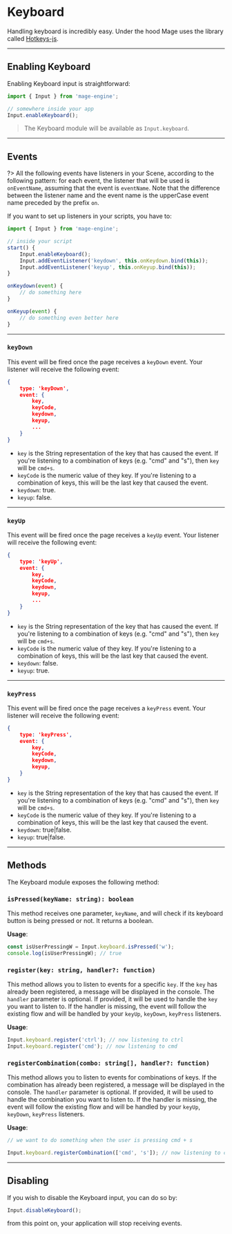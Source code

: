 # Keyboard

Handling keyboard is incredibly easy. Under the hood Mage uses the library called [Hotkeys-js](https://github.com/jaywcjlove/hotkeys/).

---

## Enabling Keyboard

Enabling Keyboard input is straightforward:

```js
import { Input } from 'mage-engine';

// somewhere inside your app
Input.enableKeyboard();
```

> The Keyboard module will be available as `Input.keyboard`.

---

## Events

?> All the following events have listeners in your Scene, according to the following pattern: for each event, the listener that will be used is `onEventName`, assuming that the event is `eventName`. Note that the difference between the listener name and the event name is the upperCase event name preceded by the prefix `on`.

If you want to set up listeners in your scripts, you have to:

```js
import { Input } from 'mage-engine';

// inside your script
start() {
    Input.enableKeyboard();
    Input.addEventListener('keydown', this.onKeydown.bind(this));
    Input.addEventListener('keyup', this.onKeyup.bind(this));
}

onKeydown(event) {
    // do something here
}

onKeyup(event) {
    // do something even better here
}
```

---

### `keyDown`

This event will be fired once the page receives a `keyDown` event. Your listener will receive the following event:

```json
{
    type: 'keyDown',
    event: {
        key,
        keyCode,
        keydown,
        keyup,
        ...
    }
}
```
- `key` is the String representation of the key that has caused the event. If you're listening to a combination of keys (e.g. "cmd" and "s"), then `key` will be `cmd+s`.
- `keyCode` is the numeric value of they key. If you're listening to a combination of keys, this will be the last key that caused the event.
- `keydown`: true.
- `keyup`: false.
---

### `keyUp`

This event will be fired once the page receives a `keyUp` event. Your listener will receive the following event:

```json
{
    type: 'keyUp',
    event: {
        key,
        keyCode,
        keydown,
        keyup,
        ...
    }
}
```

- `key` is the String representation of the key that has caused the event. If you're listening to a combination of keys (e.g. "cmd" and "s"), then `key` will be `cmd+s`.
- `keyCode` is the numeric value of they key. If you're listening to a combination of keys, this will be the last key that caused the event.
- `keydown`: false.
- `keyup`: true.

---

### `keyPress`

This event will be fired once the page receives a `keyPress` event. Your listener will receive the following event:

```json
{
    type: 'keyPress',
    event: {
        key,
        keyCode,
        keydown,
        keyup,
    }
}
```

- `key` is the String representation of the key that has caused the event. If you're listening to a combination of keys (e.g. "cmd" and "s"), then `key` will be `cmd+s`.
- `keyCode` is the numeric value of they key. If you're listening to a combination of keys, this will be the last key that caused the event.
- `keydown`: true|false.
- `keyup`: true|false.

---

##  Methods

The Keyboard module exposes the following method:

### `isPressed(keyName: string): boolean`

This method receives one parameter, `keyName`, and will check if its keyboard button is being pressed or not. It returns a boolean.

**Usage**:
```js
const isUserPressingW = Input.keyboard.isPressed('w');
console.log(isUserPressingW); // true
```

### `register(key: string, handler?: function)`

This method allows you to listen to events for a specific `key`. If the `key` has already been registered, a message will be displayed in the console.
The `handler` parameter is optional. If provided, it will be used to handle the `key` you want to listen to. If the handler is missing, the event will follow the existing flow and will be handled by your `keyUp`, `keyDown`, `keyPress` listeners.

**Usage**:
```js
Input.keyboard.register('ctrl'); // now listening to ctrl
Input.keyboard.register('cmd'); // now listening to cmd
```

### `registerCombination(combo: string[], handler?: function)`

This method allows you to listen to events for combinations of keys. If the combination has already been registered, a message will be displayed in the console.
The `handler` parameter is optional. If provided, it will be used to handle the combination you want to listen to. If the handler is missing, the event will follow the existing flow and will be handled by your `keyUp`, `keyDown`, `keyPress` listeners.

**Usage**:
```js
// we want to do something when the user is pressing cmd + s 

Input.keyboard.registerCombination(['cmd', 's']); // now listening to cmd + s;
```

---

## Disabling

If you wish to disable the Keyboard input, you can do so by:

```js
Input.disableKeyboard();
```

from this point on, your application will stop receiving events.
